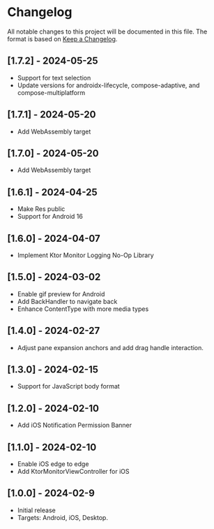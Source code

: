 # Changelog

All notable changes to this project will be documented in this file.
The format is based on [Keep a Changelog](https://keepachangelog.com/en/1.0.0/).

## [1.7.2] - 2024-05-25
* Support for text selection 
* Update versions for androidx-lifecycle, compose-adaptive, and compose-multiplatform

## [1.7.1] - 2024-05-20
* Add WebAssembly target

## [1.7.0] - 2024-05-20
* Add WebAssembly target

## [1.6.1] - 2024-04-25
* Make Res public
* Support for Android 16 

## [1.6.0] - 2024-04-07
* Implement Ktor Monitor Logging No-Op Library

## [1.5.0] - 2024-03-02
* Enable gif preview for Android
* Add BackHandler to navigate back
* Enhance ContentType with more media types

## [1.4.0] - 2024-02-27
* Adjust pane expansion anchors and add drag handle interaction.

## [1.3.0] - 2024-02-15
* Support for JavaScript body format

## [1.2.0] - 2024-02-10
* Add iOS Notification Permission Banner

## [1.1.0] - 2024-02-10
* Enable iOS edge to edge
* Add KtorMonitorViewController for iOS

## [1.0.0] - 2024-02-9
* Initial release
* Targets: Android, iOS, Desktop.
